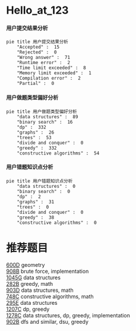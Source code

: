 # Hello_at_123

<!-- tabs:start -->



#### **用户提交结果分析**

```mermaid
pie title 用户提交结果分析
    "Accepted" :  15
    "Rejected" :  0
    "Wrong answer" :  71
    "Runtime error" :  2
    "Time limit exceeded" :  8
    "Memory limit exceeded" :  1
    "Compilation error" :  2
    "Partial" :  0
```

#### **用户做题类型偏好分析**

```mermaid
pie title 用户做题类型偏好分析
    "data structures" :  89
    "binary search" :  16
    "dp" :  332
    "graphs" :  26
    "trees" :  53
    "divide and conquer" :  0
    "greedy" :  332
    "constructive algorithms" :  54
```
#### **用户错题知识点分析**

```mermaid
pie title 用户错题知识点分析
    "data structures" :  0
    "binary search" :  0
    "dp" :  2
    "graphs" :  31
    "trees" :  0
    "divide and conquer" :  0
    "greedy" :  38
    "constructive algorithms" :  0
```



<!-- tabs:end -->
# 推荐题目
[600D](https://codeforces.com/contest/600/problem/D)		geometry		  
[908B](https://codeforces.com/contest/908/problem/B)		brute force,
                        implementation		  
[1045G](https://codeforces.com/contest/1045/problem/G)		data structures		  
[282B](https://codeforces.com/contest/282/problem/B)		greedy,
                        math		  
[903D](https://codeforces.com/contest/903/problem/D)		data structures,
                        math		  
[748C](https://codeforces.com/contest/748/problem/C)		constructive algorithms,
                        math		  
[295E](https://codeforces.com/contest/295/problem/E)		data structures		  
[1207C](https://codeforces.com/contest/1207/problem/C)		dp,
                        greedy		  
[1278C](https://codeforces.com/contest/1278/problem/C)		data structures,
                        dp,
                        greedy,
                        implementation		  
[902B](https://codeforces.com/contest/902/problem/B)		dfs and similar,
                        dsu,
                        greedy		  
